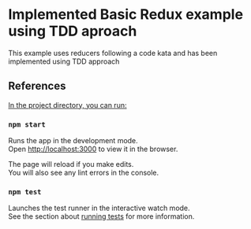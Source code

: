# Implemented Basic Redux example using TDD aproach

This example uses reducers following a code kata and has been implemented using TDD approach

## References

[In the project directory, you can run:](https://drpicox.medium.com/the-fastest-way-to-learn-redux-8de350da6d2a)

### `npm start`

Runs the app in the development mode.\
Open [http://localhost:3000](http://localhost:3000) to view it in the browser.

The page will reload if you make edits.\
You will also see any lint errors in the console.

### `npm test`

Launches the test runner in the interactive watch mode.\
See the section about [running tests](https://facebook.github.io/create-react-app/docs/running-tests) for more information.
